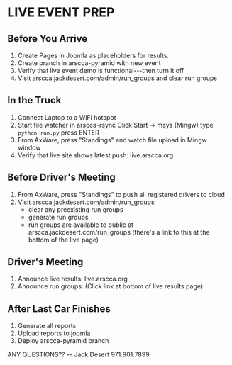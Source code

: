 LIVE EVENT PREP
===============

Before You Arrive
-----------------

1. Create Pages in Joomla as placeholders for results.
2. Create branch in arscca-pyramid with new event
3. Verify that live event demo is functional---then turn it off
4. Visit arscca.jackdesert.com/admin/run_groups and clear run groups


In the Truck
------------

1. Connect Laptop to a WiFi hotspot
2. Start file watcher in arscca-rsync
   Click Start -> msys (Mingw)
   type `python run.py`
   press ENTER
3. From AxWare, press "Standings" and watch file upload in Mingw window
4. Verify that live site shows latest push: live.arscca.org


Before Driver's Meeting
-----------------------

1. From AxWare, press "Standings" to push all registered drivers to cloud
2. Visit arscca.jackdesert.com/admin/run_groups
   - clear any preexisting run groups
   - generate run groups
   - run groups are available to public at arscca.jackdesert.com/run_groups
     (there's a link to this at the bottom of the live page)


Driver's Meeting
----------------

1. Announce live results: live.arscca.org
2. Announce run groups: (Click link at bottom of live results page)


After Last Car Finishes
-----------------------

1. Generate all reports
2. Upload reports to joomla
3. Deploy arscca-pyramid branch


ANY QUESTIONS??
-- Jack Desert 971.901.7899
